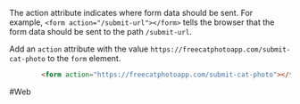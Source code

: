 The action attribute indicates where form data should be sent. 
For example, `<form action="/submit-url"></form>` tells the browser that the form data should be sent to the path `/submit-url`.

Add an `action` attribute with the value 
`https://freecatphotoapp.com/submit-cat-photo` to the `form` element.

```html
        <form action="https://freecatphotoapp.com/submit-cat-photo"></form>
```

#Web
